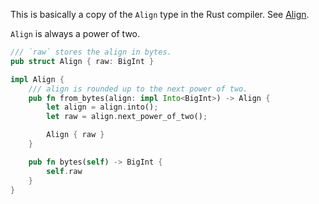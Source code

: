This is basically a copy of the `Align` type in the Rust compiler.
See [Align](https://doc.rust-lang.org/nightly/nightly-rustc/rustc_target/abi/struct.Align.html).

`Align` is always a power of two.

```rust
/// `raw` stores the align in bytes.
pub struct Align { raw: BigInt }

impl Align {
    /// align is rounded up to the next power of two.
    pub fn from_bytes(align: impl Into<BigInt>) -> Align {
        let align = align.into();
        let raw = align.next_power_of_two();

        Align { raw }
    }

    pub fn bytes(self) -> BigInt {
        self.raw
    }
}
```
